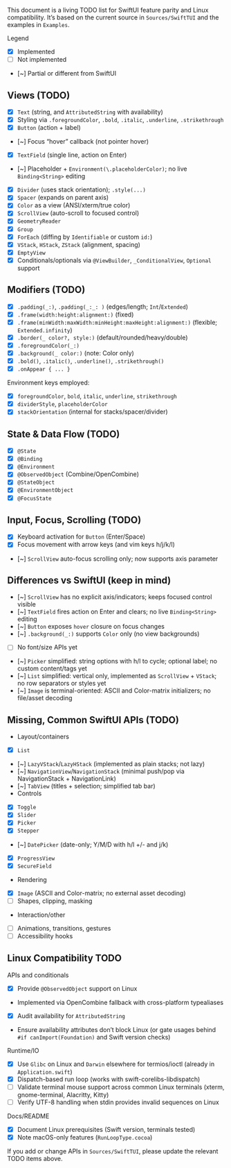 This document is a living TODO list for SwiftUI feature parity and Linux compatibility. It’s based on the current source in `Sources/SwiftTUI` and the examples in `Examples`.

Legend

- [x] Implemented
- [ ] Not implemented
- [~] Partial or different from SwiftUI

## Views (TODO)

- [x] `Text` (string, and `AttributedString` with availability)
- [x] Styling via `.foregroundColor`, `.bold`, `.italic`, `.underline`, `.strikethrough`
- [x] `Button` (action + label)
- [~] Focus “hover” callback (not pointer hover)
- [x] `TextField` (single line, action on Enter)
- [~] Placeholder + `Environment(\.placeholderColor)`; no live `Binding<String>` editing
- [x] `Divider` (uses stack orientation); `.style(...)`
- [x] `Spacer` (expands on parent axis)
- [x] `Color` as a view (ANSI/xterm/true color)
- [x] `ScrollView` (auto-scroll to focused control)
- [x] `GeometryReader`
- [x] `Group`
- [x] `ForEach` (diffing by `Identifiable` or custom `id:`)
- [x] `VStack`, `HStack`, `ZStack` (alignment, spacing)
- [x] `EmptyView`
- [x] Conditionals/optionals via `@ViewBuilder`, `_ConditionalView`, `Optional` support

## Modifiers (TODO)

- [x] `.padding(_:)`, `.padding(_:_: )` (edges/length; `Int`/`Extended`)
- [x] `.frame(width:height:alignment:)` (fixed)
- [x] `.frame(minWidth:maxWidth:minHeight:maxHeight:alignment:)` (flexible; `Extended.infinity`)
- [x] `.border(_ color?, style:)` (default/rounded/heavy/double)
- [x] `.foregroundColor(_:)`
- [x] `.background(_ color:)` (note: Color only)
- [x] `.bold()`, `.italic()`, `.underline()`, `.strikethrough()`
- [x] `.onAppear { ... }`

Environment keys employed:

- [x] `foregroundColor`, `bold`, `italic`, `underline`, `strikethrough`
- [x] `dividerStyle`, `placeholderColor`
- [x] `stackOrientation` (internal for stacks/spacer/divider)

## State & Data Flow (TODO)

- [x] `@State`
- [x] `@Binding`
- [x] `@Environment`
- [x] `@ObservedObject` (Combine/OpenCombine)
- [x] `@StateObject`
- [x] `@EnvironmentObject`
- [x] `@FocusState`

## Input, Focus, Scrolling (TODO)

- [x] Keyboard activation for `Button` (Enter/Space)
- [x] Focus movement with arrow keys (and vim keys h/j/k/l)
- [~] `ScrollView` auto-focus scrolling only; now supports axis parameter

## Differences vs SwiftUI (keep in mind)

- [~] `ScrollView` has no explicit axis/indicators; keeps focused control visible
- [~] `TextField` fires action on Enter and clears; no live `Binding<String>` editing
- [~] `Button` exposes `hover` closure on focus changes
- [~] `.background(_:)` supports `Color` only (no view backgrounds)
- [ ] No font/size APIs yet

- [~] `Picker` simplified: string options with h/l to cycle; optional label; no custom content/tags yet
- [~] `List` simplified: vertical only, implemented as `ScrollView` + `VStack`; no row separators or styles yet
- [~] `Image` is terminal-oriented: ASCII and Color-matrix initializers; no file/asset decoding
## Missing, Common SwiftUI APIs (TODO)

- Layout/containers
- [x] `List`
- [~] `LazyVStack`/`LazyHStack` (implemented as plain stacks; not lazy)
- [~] `NavigationView`/`NavigationStack` (minimal push/pop via NavigationStack + NavigationLink)
- [~] `TabView` (titles + selection; simplified tab bar)
- Controls
- [x] `Toggle`  
- [x] `Slider`
- [x] `Picker`
- [x] `Stepper`
- [~] `DatePicker` (date-only; Y/M/D with h/l +/- and j/k)
- [x] `ProgressView`
- [x] `SecureField`
- Rendering
- [x] `Image` (ASCII and Color-matrix; no external asset decoding)
- [ ] Shapes, clipping, masking
- Interaction/other
- [ ] Animations, transitions, gestures
- [ ] Accessibility hooks

## Linux Compatibility TODO

APIs and conditionals

- [x] Provide `@ObservedObject` support on Linux
- Implemented via OpenCombine fallback with cross-platform typealiases
- [x] Audit availability for `AttributedString`
- Ensure availability attributes don’t block Linux (or gate usages behind `#if canImport(Foundation)` and Swift version checks)

Runtime/IO

- [x] Use `Glibc` on Linux and `Darwin` elsewhere for termios/ioctl (already in `Application.swift`)
- [x] Dispatch-based run loop (works with swift-corelibs-libdispatch)
- [ ] Validate terminal mouse support across common Linux terminals (xterm, gnome-terminal, Alacritty, Kitty)
- [ ] Verify UTF-8 handling when stdin provides invalid sequences on Linux

Docs/README

- [x] Document Linux prerequisites (Swift version, terminals tested)
- [x] Note macOS-only features (`RunLoopType.cocoa`)

If you add or change APIs in `Sources/SwiftTUI`, please update the relevant TODO items above.